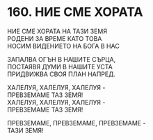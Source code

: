 # 160. НИЕ СМЕ ХОРАТА  
  
НИЕ СМЕ ХОРАТА НА ТАЗИ ЗЕМЯ  
РОДЕНИ ЗА ВРЕМЕ КАТО ТОВА  
НОСИМ ВИДЕНИЕТО НА БОГА В НАС  
  
ЗАПАЛВА ОГЪН В НАШИТЕ СЪРЦА,  
ПОСТАЯВЯ ДУМИ В НАШИТЕ УСТА  
ПРИДВИЖВА СВОЯ ПЛАН НАПРЕД.  
  
ХАЛЕЛУЯ, ХАЛЕЛУЯ, ХАЛЕЛУЯ -  
ПРЕВЗЕМАМЕ ТАЗ ЗЕМЯ!  
ХАЛЕЛУЯ, ХАЛЕЛУЯ, ХАЛЕЛУЯ -  
ПРЕВЗЕМАМЕ ТАЗ ЗЕМЯ!  
  
ПРЕВЗЕМАМЕ, ПРЕВЗЕМАМЕ, ПРЕВЗЕМАМЕ -  
ТАЗИ ЗЕМЯ!  


<DownloadsButton pdf="/pdf/160-nie-sme-horata.pdf" />

<DownloadChordsButton pdf="/chords/160-nie-sme-horata_akord.pdf"/>
